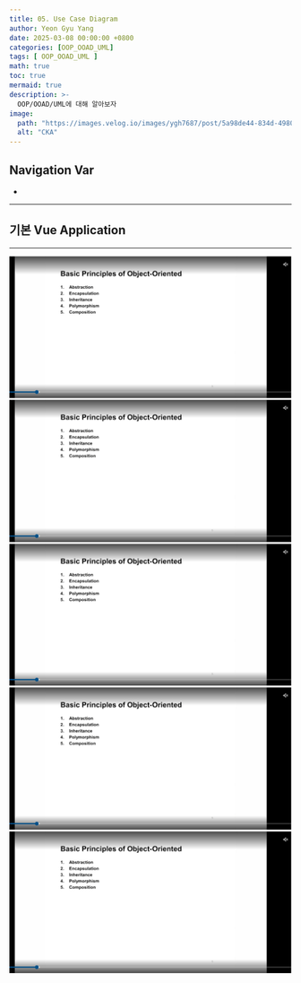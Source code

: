 ```yaml
---
title: 05. Use Case Diagram
author: Yeon Gyu Yang
date: 2025-03-08 00:00:00 +0800
categories: [OOP_OOAD_UML]
tags: [ OOP_OOAD_UML ]
math: true
toc: true
mermaid: true
description: >-
  OOP/OOAD/UML에 대해 알아보자
image:
  path: "https://images.velog.io/images/ygh7687/post/5a98de44-834d-4980-876a-a736260d0bee/oop.png"
  alt: "CKA"
---
```


## Navigation Var

- **[]()**

---

## 기본 Vue Application

---

<img src="/assets/img/post/oop_ooad_uml/lec2/1.png">
<img src="/assets/img/post/oop_ooad_uml/lec2/1.png">
<img src="/assets/img/post/oop_ooad_uml/lec2/1.png">
<img src="/assets/img/post/oop_ooad_uml/lec2/1.png">
<img src="/assets/img/post/oop_ooad_uml/lec2/1.png">
